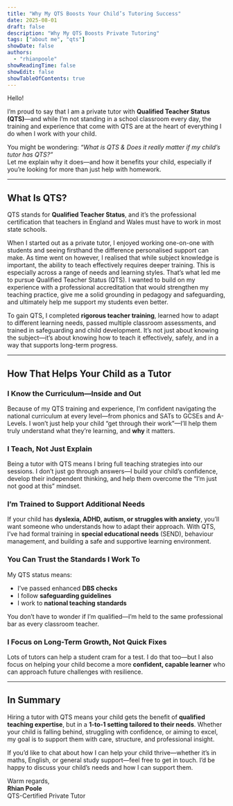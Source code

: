```yaml
---
title: "Why My QTS Boosts Your Child’s Tutoring Success"
date: 2025-08-01
draft: false
description: "Why My QTS Boosts Private Tutoring"
tags: ["about me", "qts"]
showDate: false
authors:
  - "rhianpoole"
showReadingTime: false
showEdit: false
showTableOfContents: true
---
```


Hello! 

I’m proud to say that I am a private tutor with **Qualified Teacher Status (QTS)**—and while I’m not standing in a school classroom every day, the training and experience that come with QTS are at the heart of everything I do when I work with your child.

You might be wondering: _“What is QTS & Does it really matter if my child’s tutor has QTS?”_  
Let me explain why it does—and how it benefits your child, especially if you’re looking for more than just help with homework.

---

## What Is QTS?

QTS stands for **Qualified Teacher Status**, and it’s the professional certification that teachers in England and Wales must have to work in most state schools.

When I started out as a private tutor, I enjoyed working one-on-one with students and seeing firsthand the difference personalised support can make. As time went on however, I realised that while subject knowledge is important, the ability to teach effectively requires deeper training. This is especially across a range of needs and learning styles.  That’s what led me to pursue Qualified Teacher Status (QTS). I wanted to build on my experience with a professional accreditation that would strengthen my teaching practice, give me a solid grounding in pedagogy and safeguarding, and ultimately help me support my students even better.

To gain QTS, I completed **rigorous teacher training**, learned how to adapt to different learning needs, passed multiple classroom assessments, and trained in safeguarding and child development. It’s not just about knowing the subject—it’s about knowing how to teach it effectively, safely, and in a way that supports long-term progress.

---

## How That Helps Your Child as a Tutor

### I Know the Curriculum—Inside and Out  
Because of my QTS training and experience, I’m confident navigating the national curriculum at every level—from phonics and SATs to GCSEs and A-Levels. I won’t just help your child “get through their work”—I’ll help them truly understand what they’re learning, and **why** it matters.

### I Teach, Not Just Explain  
Being a tutor with QTS means I bring full teaching strategies into our sessions. I don’t just go through answers—I build your child’s confidence, develop their independent thinking, and help them overcome the “I’m just not good at this” mindset.

### I’m Trained to Support Additional Needs  
If your child has **dyslexia, ADHD, autism, or struggles with anxiety**, you’ll want someone who understands how to adapt their approach. With QTS, I’ve had formal training in **special educational needs** (SEND), behaviour management, and building a safe and supportive learning environment.

### You Can Trust the Standards I Work To  
My QTS status means:
- I’ve passed enhanced **DBS checks**
- I follow **safeguarding guidelines**
- I work to **national teaching standards**

You don’t have to wonder if I’m qualified—I’m held to the same professional bar as every classroom teacher.

### I Focus on Long-Term Growth, Not Quick Fixes  
Lots of tutors can help a student cram for a test. I do that too—but I also focus on helping your child become a more **confident, capable learner** who can approach future challenges with resilience.

---

## In Summary

Hiring a tutor with QTS means your child gets the benefit of **qualified teaching expertise**, but in a **1-to-1 setting tailored to their needs**. Whether your child is falling behind, struggling with confidence, or aiming to excel, my goal is to support them with care, structure, and professional insight.

If you’d like to chat about how I can help your child thrive—whether it’s in maths, English, or general study support—feel free to get in touch. I’d be happy to discuss your child’s needs and how I can support them.

Warm regards,  
**Rhian Poole**  
QTS-Certified Private Tutor
